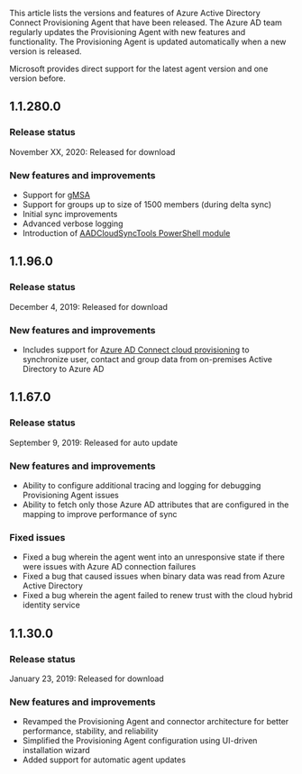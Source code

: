 This article lists the versions and features of Azure Active Directory Connect Provisioning Agent that have been released. The Azure AD team regularly updates the Provisioning Agent with new features and functionality. The Provisioning Agent is updated automatically when a new version is released. 

Microsoft provides direct support for the latest agent version and one version before.

## 1.1.280.0

### Release status

November XX, 2020: Released for download

### New features and improvements

* Support for [gMSA](../articles/active-directory/cloud-provisioning/how-to-prerequisites.md#group-managed-service-accounts)
* Support for groups up to size of 1500 members (during delta sync)
* Initial sync improvements
* Advanced verbose logging
* Introduction of [AADCloudSyncTools PowerShell module](../articles/active-directory/cloud-provisioning/reference-powershell.md)

## 1.1.96.0

### Release status

December 4, 2019: Released for download

### New features and improvements

* Includes support for [Azure AD Connect cloud provisioning](../cloud-provisioning/what-is-cloud-provisioning.md) to synchronize user, contact and group data from on-premises Active Directory to Azure AD


## 1.1.67.0

### Release status

September 9, 2019: Released for auto update

### New features and improvements

* Ability to configure additional tracing and logging for debugging Provisioning Agent issues
* Ability to fetch only those Azure AD attributes that are configured in the mapping to improve performance of sync

### Fixed issues

* Fixed a bug wherein the agent went into an unresponsive state if there were issues with Azure AD connection failures
* Fixed a bug that caused issues when binary data was read from Azure Active Directory
* Fixed a bug wherein the agent failed to renew trust with the cloud hybrid identity service

## 1.1.30.0

### Release status

January 23, 2019: Released for download

### New features and improvements

* Revamped the Provisioning Agent and connector architecture for better performance, stability, and reliability 
* Simplified the Provisioning Agent configuration using UI-driven installation wizard 
* Added support for automatic agent updates


